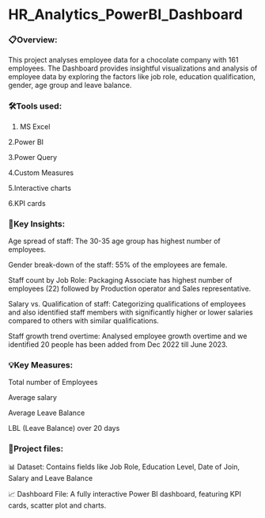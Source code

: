 # HR_Analytics_PowerBI_Dashboard
### 📋Overview: 
This project analyses employee data for a chocolate company with 161 employees. 
The Dashboard provides insightful visualizations and analysis of employee data by exploring the 
factors like job role, education qualification, gender, age group and leave balance.

### 🛠️Tools used:

1. MS Excel
   
2.Power BI

3.Power Query

4.Custom Measures

5.Interactive charts

6.KPI cards

### 🔑Key Insights:
Age spread of staff: The 30-35 age group has highest number of employees.

Gender break-down of the staff: 55% of the employees are female.

Staff count by Job Role: Packaging Associate has highest number of employees (22) followed by Production operator and Sales representative.

Salary vs. Qualification of staff: Categorizing qualifications of employees and also identified staff members 
with significantly higher or lower salaries compared to others with similar qualifications.

Staff growth trend overtime: Analysed employee growth overtime and we identified 20 people has been added from Dec 2022 till June 2023.

### 💡Key Measures:
Total number of Employees

Average salary

Average Leave Balance

LBL (Leave Balance) over 20 days

### 📂Project files:
📊 Dataset: Contains fields like Job Role, Education Level, Date of Join, Salary and Leave Balance

📈 Dashboard File: A fully interactive Power BI dashboard, featuring KPI cards, scatter plot
  and charts.
